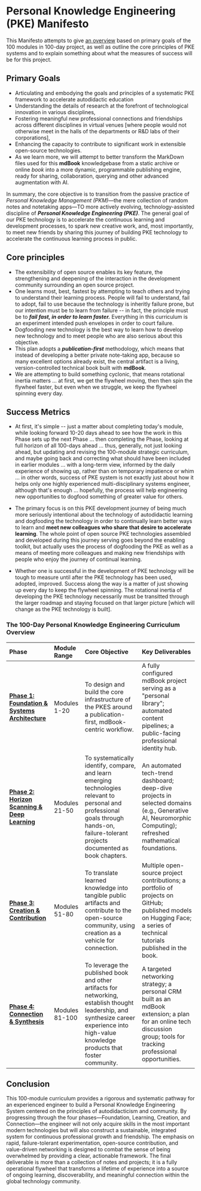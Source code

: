 # **Personal Knowledge Engineering (PKE) Manifesto**

This Manifesto attempts to give [an overview](#the-100-day-personal-knowledge-engineering-curriculum-overview) based on primary goals of the 100 modules in 100-day project, as well as outline the core principles of PKE systems and to explain something about what the measures of success will be for this project.  

## Primary Goals

- Articulating and embodying the goals and principles of a systematic PKE framework to accelerate autodidactic education
- Understanding the details of research at the forefront of technological innovation in various disciplines, 
- Fostering meaningful new professional connections and friendships across different disciplines in virtual venues [where people would not otherwise meet in the halls of the departments or R&D labs of their corporations],
- Enhancing the capacity to contribute to significant work in extensible open-source technologies. 
- As we learn more, we will attempt to better transform the MarkDown files used for this **mdBook** knowledgebase from a static archive or online *book* into a more dynamic, programmable publishing engine, ready for sharing, collaboration, querying and other advanced augmentation with AI. 

In summary, the core objective is to transition from the passive practice of *Personal Knowledge Management (PKM)*—the mere collection of random notes and notetaking apps—TO more actively evolving, technology-assisted discipline of ***Personal Knowledge Engineering (PKE)***. The general goal of our PKE technology is to accelerate the continuous learning and development processes, to spark new creative work, and, most importantly, to meet new friends by sharing this journey of building PKE technology to accelerate the continuous learning process in public.


## Core principles

- The extensibility of open source enables its key feature, the strengthening and deepening of the interaction in the development community surrounding an open source project.
- One learns most, best, fastest by attempting to teach others and trying to understand their learning process. People will fail to understand, fail to adopt, fail to use because the technology is inheritly failure prone, but our intention must be to learn from failure -- in fact, the principle must be to ***fail fast, in order to learn faster.*** Everything in this curriculum is an experiment intended push envelopes in order to court failure. 
- Dogfooding new technology is the best way to learn how to develop new technology and to meet people who are also serious about this objective.
- This plan adopts a ***publication-first*** methodology, which means that instead of developing a better private note-taking app, because so many excellent options already exist, the central artifact is a living, version-controlled technical book built with **mdBook**. 
- We are attempting to build something cyclonic, that means rotational inertia matters ... at first, we get the flywheel moving, then then spin the flywheel faster, but even when we struggle, we keep the flywheel spinning every day.

## Success Metrics

- At first, it's simple -- just a matter about completing today's module, while looking forward 10-20 days ahead to see how the work in this Phase sets up the next Phase ... then completing the Phase, looking at full horizon of all 100-days ahead ... thus, generally, not just looking ahead, but updating and revising the 100-module strategic curriculum, and maybe going back and correcting what should have been included in earlier modules ... with a long-term view, informed by the daily experience of showing up, rather than on temporary impatience or whim ... in other words, success of PKE system is not exactly just about how it helps only one highly experienced multi-disciplinary systems engineer, although that's enough ... hopefully, the process will help engineering new opportunities to dogfood something of greater value for others.

- The primary focus is on this PKE development journey of being much more seriously intentional about the technology of autodidactic learning and  dogfooding the technology in order to continually learn better ways to learn and **meet new colleagues who share that desire to accelerate learning**. The whole point of open source PKE technologies assembled and developed during this journey serving goes beyond the enabling toolkit, but actually uses the process of dogfooding the PKE as well as a means of meeting more colleagues and making new friendships with people who enjoy the journey of continual learning.

- Whether one is successful in the development of PKE technology will be tough to measure until after the PKE technology has been used, adopted, improved. Success along the way is a matter of just showing up every day to keep the flywheel spinning. The rotational inertia of developing the PKE technology necessarily must be transitted through the larger roadmap and staying focused on that larger picture [which will change as the PKE technology is built]. 


### **The 100-Day Personal Knowledge Engineering Curriculum Overview**

| Phase | Module Range | Core Objective | Key Deliverables |
| :---- | :---- | :---- | :---- |
| [**Phase 1: Foundation & Systems Architecture**](1.md) | Modules 1-20 | To design and build the core infrastructure of the PKES around a publication-first, mdBook-centric workflow. | A fully configured mdBook project serving as a "personal library"; automated content pipelines; a public-facing professional identity hub. |
| [**Phase 2: Horizon Scanning & Deep Learning**](2.md) | Modules 21-50 | To systematically identify, compare, and learn emerging technologies relevant to personal and professional goals through hands-on, failure-tolerant projects documented as book chapters. | An automated tech-trend dashboard; deep-dive projects in selected domains (e.g., Generative AI, Neuromorphic Computing); refreshed mathematical foundations. |
| [**Phase 3: Creation & Contribution**](3.md) | Modules 51-80 | To translate learned knowledge into tangible public artifacts and contribute to the open-source community, using creation as a vehicle for connection. | Multiple open-source project contributions; a portfolio of projects on GitHub; published models on Hugging Face; a series of technical tutorials published in the book. |
| [**Phase 4: Connection & Synthesis**](4.md) | Modules 81-100 | To leverage the published book and other artifacts for networking, establish thought leadership, and synthesize career experience into high-value knowledge products that foster community. | A targeted networking strategy; a personal CRM built as an mdBook extension; a plan for an online tech discussion group; tools for tracking professional opportunities. |

## **Conclusion**

This 100-module curriculum provides a rigorous and systematic pathway for an experienced engineer to build a Personal Knowledge Engineering System centered on the principles of autodidacticism and community. By progressing through the four phases—Foundation, Learning, Creation, and Connection—the engineer will not only acquire skills in the most important modern technologies but will also construct a sustainable, integrated system for continuous professional growth and friendship. The emphasis on rapid, failure-tolerant experimentation, open-source contribution, and value-driven networking is designed to combat the sense of being overwhelmed by providing a clear, actionable framework. The final deliverable is more than a collection of notes and projects; it is a fully operational flywheel that transforms a lifetime of experience into a source of ongoing learning, discoverability, and meaningful connection within the global technology community.
